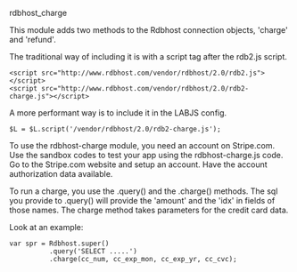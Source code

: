 


rdbhost_charge


This module adds two methods to the Rdbhost connection objects,  'charge' and 'refund'.


The traditional way of including it is with a script tag after the rdb2.js script.

    <script src="http://www.rdbhost.com/vendor/rdbhost/2.0/rdb2.js"></script>
    <script src="http://www.rdbhost.com/vendor/rdbhost/2.0/rdb2-charge.js"></script>


A more performant way is to include it in the LABJS config.

    $L = $L.script('/vendor/rdbhost/2.0/rdb2-charge.js');


To use the rdbhost-charge module, you need an account on Stripe.com.  Use the sandbox codes to 
test your app using the rdbhost-charge.js code.   Go to the Stripe.com website and setup an account.  Have 
the account authorization data available.


To run a charge, you use the .query() and the .charge() methods.   The sql you provide to .query() will provide
the 'amount' and the 'idx' in fields of those names.   The charge method takes parameters for the credit card data.

Look at an example:

    var spr = Rdbhost.super()
              .query('SELECT .....')
              .charge(cc_num, cc_exp_mon, cc_exp_yr, cc_cvc);
              
              


